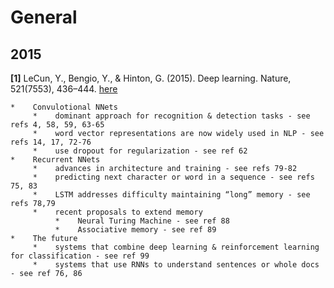 # General

## 2015

**[1]** LeCun, Y., Bengio, Y., & Hinton, G. (2015). Deep learning. Nature, 521(7553), 436–444. [here](http://doi.org/10.1038/nature14539)

    *    Convulotional NNets
         *    dominant approach for recognition & detection tasks - see refs 4, 58, 59, 63-65
         *    word vector representations are now widely used in NLP - see refs 14, 17, 72-76
         *    use dropout for regularization - see ref 62
    *    Recurrent NNets
         *    advances in architecture and training - see refs 79-82
         *    predicting next character or word in a sequence - see refs 75, 83
         *    LSTM addresses difficulty maintaining “long” memory - see refs 78,79
         *    recent proposals to extend memory 
              *    Neural Turing Machine - see ref 88
              *    Associative memory - see ref 89
    *    The future
         *    systems that combine deep learning & reinforcement learning for classification - see ref 99
         *    systems that use RNNs to understand sentences or whole docs - see ref 76, 86



